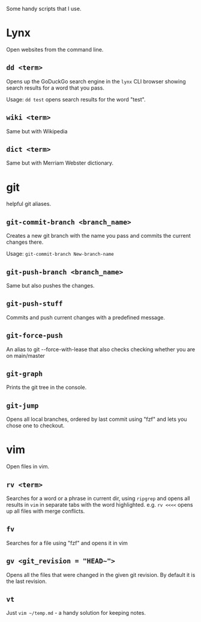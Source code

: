 Some handy scripts that I use.

Lynx
===

Open websites from the command line.

`dd <term>`
---
Opens up the GoDuckGo search engine in the `lynx` CLI browser showing search results for a word that you pass. 

Usage: `dd test` opens search results for the word "test".

`wiki <term>`
---
Same but with Wikipedia

`dict <term>`
---
Same but with Merriam Webster dictionary.

git
===

helpful git aliases.

`git-commit-branch <branch_name>`
---
Creates a new git branch with the name you pass and commits the current changes there. 

Usage: `git-commit-branch New-branch-name`


`git-push-branch <branch_name>`
---
Same but also pushes the changes.

`git-push-stuff`
---
Commits and push current changes with a predefined message.

`git-force-push`
---
An alias to git --force-with-lease that also checks checking whether you are on main/master

`git-graph`
---
Prints the git tree in the console.

`git-jump`
---
Opens all local branches, ordered by last commit using "fzf" and lets you chose one to checkout.



vim
===
Open files in vim.

`rv <term>`
---
Searches for a word or a phrase in current dir, using `ripgrep` and opens all results in `vim` in separate tabs with the word highlighted. e.g. `rv <<<<` opens up all files with merge conflicts.

`fv`
---
Searches for a file using "fzf" and opens it in vim


`gv <git_revision = "HEAD~">`
---
Opens all the files that were changed in the given git revision. By default it is the last revision.

`vt`
---
Just `vim ~/temp.md` - a handy solution for keeping notes.

